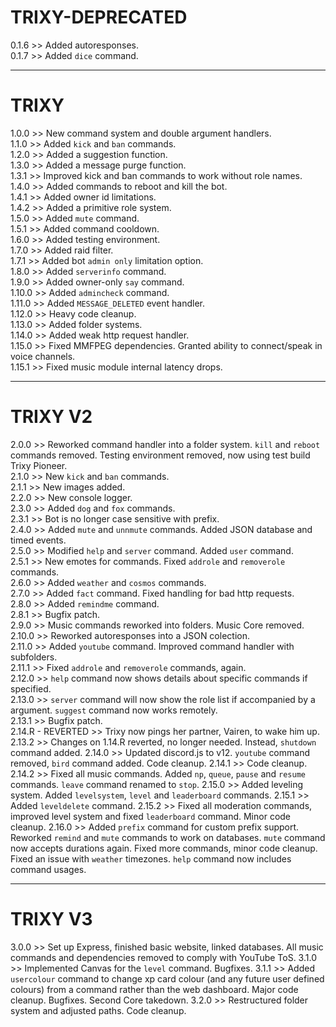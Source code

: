 # TRIXY-DEPRECATED

0.1.6 >> Added autoresponses.  
0.1.7 >> Added `dice` command. 

---

# TRIXY

1.0.0 >> New command system and double argument handlers.  
1.1.0 >> Added `kick` and `ban` commands.  
1.2.0 >> Added a suggestion function.  
1.3.0 >> Added a message purge function.  
1.3.1 >> Improved kick and ban commands to work without role names.  
1.4.0 >> Added commands to reboot and kill the bot.  
1.4.1 >> Added owner id limitations.  
1.4.2 >> Added a primitive role system.  
1.5.0 >> Added `mute` command.  
1.5.1 >> Added command cooldown.  
1.6.0 >> Added testing environment.  
1.7.0 >> Added raid filter.  
1.7.1 >> Added bot `admin only` limitation option.  
1.8.0 >> Added `serverinfo` command.  
1.9.0 >> Added owner-only `say` command.  
1.10.0 >> Added `admincheck` command.  
1.11.0 >> Added `MESSAGE_DELETED` event handler.  
1.12.0 >> Heavy code cleanup.  
1.13.0 >> Added folder systems.  
1.14.0 >> Added weak http request handler.  
1.15.0 >> Fixed MMFPEG dependencies. Granted ability to connect/speak in voice channels.  
1.15.1 >> Fixed music module internal latency drops.  

---

# TRIXY V2

2.0.0 >> Reworked command handler into a folder system. `kill` and `reboot` commands removed. Testing environment removed, now using test build Trixy Pioneer.  
2.1.0 >> New `kick` and `ban` commands.  
2.1.1 >> New images added.  
2.2.0 >> New console logger.  
2.3.0 >> Added `dog` and `fox` commands.  
2.3.1 >> Bot is no longer case sensitive with prefix.  
2.4.0 >> Added `mute` and `unnmute` commands. Added JSON database and timed events.  
2.5.0 >> Modified `help` and `server` command. Added `user` command.  
2.5.1 >> New emotes for commands. Fixed `addrole` and `removerole` commands.  
2.6.0 >> Added `weather` and `cosmos` commands.  
2.7.0 >> Added `fact` command. Fixed handling for bad http requests.  
2.8.0 >> Added `remindme` command.  
2.8.1 >> Bugfix patch.    
2.9.0 >> Music commands reworked into folders. Music Core removed.  
2.10.0 >> Reworked autoresponses into a JSON colection.  
2.11.0 >> Added `youtube` command. Improved command handler with subfolders.  
2.11.1 >> Fixed `addrole` and `removerole` commands, again.  
2.12.0 >> `help` command now shows details about specific commands if specified.  
2.13.0 >> `server` command will now show the role list if accompanied by a <roles> argument. `suggest` command now works remotely.  
2.13.1 >> Bugfix patch.  
2.14.R - REVERTED >> Trixy now pings her partner, Vairen, to wake him up.  
2.13.2 >> Changes on 1.14.R reverted, no longer needed. Instead, `shutdown` command added.
2.14.0 >> Updated discord.js to v12. `youtube` command removed, `bird` command added. Code cleanup.
2.14.1 >> Code cleanup.
2.14.2 >> Fixed all music commands. Added `np`, `queue`, `pause` and `resume` commands. `leave` command renamed to `stop`.
2.15.0 >> Added leveling system. Added `levelsystem`, `level` and `leaderboard` commands.
2.15.1 >> Added `leveldelete` command.
2.15.2 >> Fixed all moderation commands, improved level system and fixed `leaderboard` command. Minor code cleanup.
2.16.0 >> Added `prefix` command for custom prefix support. Reworked `remind` and `mute` commands to work on databases. `mute` command now accepts durations again. Fixed more commands, minor code cleanup. Fixed an issue with `weather` timezones. `help` command now includes command usages.

---

# TRIXY V3

3.0.0 >> Set up Express, finished basic website, linked databases. All music commands and dependencies removed to comply with YouTube ToS.
3.1.0 >> Implemented Canvas for the `level` command. Bugfixes.
3.1.1 >> Added `usercolour` command to change xp card colour (and any future user defined colours) from a command rather than the web dashboard. Major code cleanup. Bugfixes. Second Core takedown.
3.2.0 >> Restructured folder system and adjusted paths. Code cleanup.